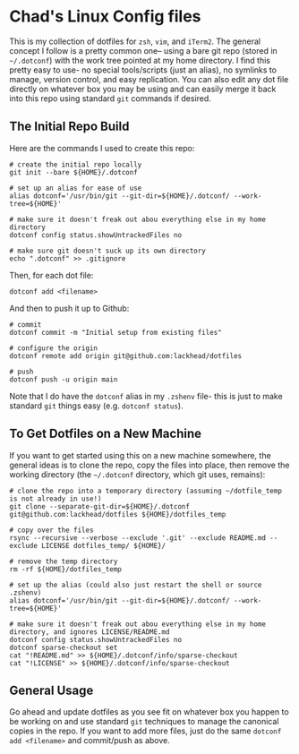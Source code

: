 # Chad's Linux Config files

This is my collection of dotfiles for `zsh`, `vim`, and `iTerm2`. The general concept I follow is a pretty common one– using a bare git repo (stored in `~/.dotconf`) with the work tree pointed at my home directory. I find this pretty easy to use- no special tools/scripts (just an alias), no symlinks to manage, version control, and easy replication. You can also edit any dot file directly on whatever box you may be using and can easily merge it back into this repo using standard `git` commands if desired. 

## The Initial Repo Build
Here are the commands I used to create this repo: 
```
# create the initial repo locally
git init --bare ${HOME}/.dotconf

# set up an alias for ease of use
alias dotconf='/usr/bin/git --git-dir=${HOME}/.dotconf/ --work-tree=${HOME}'

# make sure it doesn't freak out abou everything else in my home directory
dotconf config status.showUntrackedFiles no

# make sure git doesn't suck up its own directory
echo ".dotconf" >> .gitignore
```
Then, for each dot file: 
```
dotconf add <filename>
```
And then to push it up to Github:
```
# commit
dotconf commit -m "Initial setup from existing files"

# configure the origin
dotconf remote add origin git@github.com:lackhead/dotfiles

# push
dotconf push -u origin main
```
Note that I do have the `dotconf` alias in my `.zshenv` file- this is just to make standard `git` things easy (e.g. `dotconf status`).


## To Get Dotfiles on a New Machine
If you want to get started using this on a new machine somewhere, the general ideas is to clone the repo, copy the files into place, then remove the working directory (the `~/.dotconf` directory, which git uses, remains): 
```
# clone the repo into a temporary directory (assuming ~/dotfile_temp is not already in use!)
git clone --separate-git-dir=${HOME}/.dotconf git@github.com:lackhead/dotfiles ${HOME}/dotfiles_temp

# copy over the files
rsync --recursive --verbose --exclude '.git' --exclude README.md --exclude LICENSE dotfiles_temp/ ${HOME}/

# remove the temp directory
rm -rf ${HOME}/dotfiles_temp

# set up the alias (could also just restart the shell or source .zshenv)
alias dotconf='/usr/bin/git --git-dir=${HOME}/.dotconf/ --work-tree=${HOME}'

# make sure it doesn't freak out abou everything else in my home directory, and ignores LICENSE/README.md
dotconf config status.showUntrackedFiles no
dotconf sparse-checkout set
cat "!README.md" >> ${HOME}/.dotconf/info/sparse-checkout
cat "!LICENSE" >> ${HOME}/.dotconf/info/sparse-checkout
```

## General Usage
Go ahead and update dotfiles as you see fit on whatever box you happen to be working on and use standard `git` techniques to manage the canonical copies in the repo. If you want to add more files, just do the same `dotconf add <filename>` and commit/push as above. 
